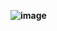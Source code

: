 **![image]([[https://user-images.githubusercontent.com/48845273/215354492-c6857732-5004-41ca-b8b0-8c5c31a1af11.png](https://github.com/PabloXT14/Ignite-Timer/raw/main/.github/images/ignite_timer-demonstration.gif)](https://github.com/PabloXT14/Ignite-Timer/raw/main/.github/images/ignite_timer-demonstration.gif))**
